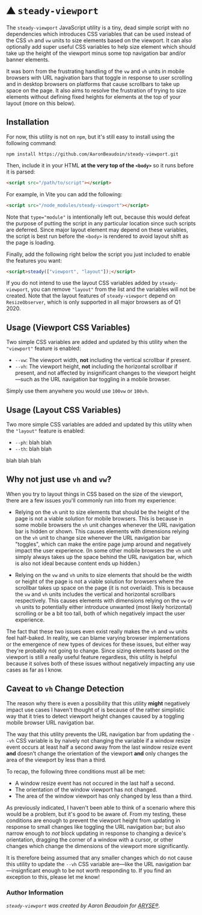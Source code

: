 # ⛰ `steady-viewport`

The `steady-viewport` JavaScript utility is a tiny, dead simple script with no dependencies which introduces CSS variables that can be used instead of the CSS `vh` and `vw` units to size elements based on the viewport. It can also optionally add super useful CSS variables to help size element which should take up the height of the viewport minus some top navigation bar and/or banner elements.

It was born from the frustrating handling of the `vw` and `vh` units in mobile browsers with URL nagivation bars that toggle in response to user scrolling and in desktop browsers on platforms that cause scrollbars to take up space on the page. It also aims to resolve the frustration of trying to size elements without defining fixed heights for elements at the top of your layout (more on this below).


## Installation

For now, this utility is not on `npm`, but it's still easy to install using the following command:

```
npm install https://github.com/AaronBeaudoin/steady-viewport.git
```

Then, include it in your HTML **at the very top of the `<body>`** so it runs before it is parsed:

```html
<script src="/path/to/script"></script>
```

For example, in Vite you can add the following:

```html
<script src="/node_modules/steady-viewport"></script>
```

Note that `type="module"` is intentionally left out, because this would defeat the purpose of putting the script in any particular location since such scripts are deferred. Since major layout element may depend on these variables, the script is best run before the `<body>` is rendered to avoid layout shift as the page is loading.

Finally, add the following right below the script you just included to enable the features you want:

```html
<script>steady(["viewport", "layout"]);</script>
```

If you do not intend to use the layout CSS variables added by `steady-viewport`, you can remove `"layout"` from the list and the variables will not be created. Note that the layout features of `steady-viewport` depend on `ResizeObserver`, which is only supported in all major browsers as of Q1 2020.


## Usage (Viewport CSS Variables)

Two simple CSS variables are added and updated by this utility when the `"viewport"` feature is enabled:

- `--vw`: The viewport width, **not** including the vertical scrollbar if present.
- `--vh`: The viewport height, **not** including the horizontal scrollbar if present, and not affected by insignificant changes to the viewport height—such as the URL navigation bar toggling in a mobile browser.

Simply use them anywhere you would use `100vw` or `100vh`.


## Usage (Layout CSS Variables)

Two more simple CSS variables are added and updated by this utility when the `"layout"` feature is enabled:

- `--ph`: blah blah
- `--th`: blah blah

blah blah blah


## Why not just use `vh` and `vw`?

When you try to layout things in CSS based on the size of the viewport, there are a few issues you'll commonly run into from my experience:

- Relying on the `vh` unit to size elements that should be the height of the page is not a viable solution for mobile browsers. This is because in some mobile browsers the `vh` unit changes whenever the URL navigation bar is hidden or shown. This causes elements with dimensions relying on the `vh` unit to change size whenever the URL navigation bar "toggles", which can make the entire page jump around and negatively impact the user experience. (In some other mobile browsers the `vh` unit simply always takes up the space behind the URL navigation bar, which is also not ideal because content ends up hidden.)

- Relying on the `vw` and `vh` units to size elements that should be the width or height of the page is not a viable solution for browsers where the scrollbar takes up space on the page (it is not overlaid). This is because the `vw` and `vh` units includes the vertical and horizontal scrollbars respectively. This causes elements with dimensions relying on the `vw` or `vh` units to potentially either introduce unwanted (most likely horizontal) scrolling or be a bit too tall, both of which negatively impact the user experience.

The fact that these two issues even exist really makes the `vh` and `vw` units feel half-baked. In reality, we can blame varying browser implementations or the emergence of new types of devices for these issues, but either way they're probably not going to change. Since sizing elements based on the viewport is still a really useful feature regardless, this utility is helpful because it solves both of these issues without negatively impacting any use cases as far as I know.


## Caveat to `vh` Change Detection

The reason why there is even a possibility that this utility **might** negatively impact use cases I haven't thought of is because of the rather simplistic way that it tries to detect viewport height changes caused by a toggling mobile browser URL navigation bar.

The way that this utility prevents the URL navigation bar from updating the `--vh` CSS variable is by naively not changing the variable if a window resize event occurs at least half a second away from the last window resize event **and** doesn't change the orientation of the viewport **and** only changes the area of the viewport by less than a third.

To recap, the following three conditions must all be met:

- A window resize event has not occured in the last half a second.
- The orientation of the window viewport has not changed.
- The area of the window viewport has only changed by less than a third.

As previously indicated, I haven't been able to think of a scenario where this would be a problem, but it's good to be aware of. From my testing, these conditions are enough to prevent the viewport height from updating in response to small changes like toggling the URL navigation bar; but also narrow enough to _not_ block updating in response to changing a device's orientation, dragging the corner of a window with a cursor, or other changes which change the dimensions of the viewport more significantly.

It is therefore being assumed that any smaller changes which do not cause this utility to update the `--vh` CSS variable are—like the URL navigation bar—insignficant enough to be not worth responding to. If you find an exception to this, please let me know!


### Author Information

_`steady-viewport` was created by Aaron Beaudoin for [ARYSE®](https://aryse.com)._
